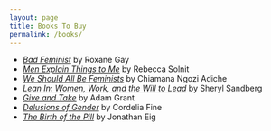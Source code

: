 ```yaml
---
layout: page
title: Books To Buy
permalink: /books/
---
```

*  [*Bad Feminist*](http://www.amazon.com/Bad-Feminist-Essays-Roxane-Gay/dp/0062282719/ref=sr_1_1?s=books&ie=UTF8&qid=1422217783&sr=1-1&keywords=bad+feminist) by Roxane Gay
*  [*Men Explain Things to Me*](http://www.amazon.com/Men-Explain-Things-Rebecca-Solnit/dp/1608463869) by Rebecca Solnit
* [*We Should All Be Feminists*](http://www.amazon.com/We-Should-All-Be-Feminists/dp/110191176X/ref=sr_1_1?s=books&ie=UTF8&qid=1422217832&sr=1-1&keywords=we+should+all+be+feminists) by Chiamana Ngozi Adiche
* [*Lean In: Women, Work, and the Will to Lead*](http://www.amazon.com/Lean-In-Women-Work-Will/dp/0385349947) by Sheryl Sandberg
*  [*Give and Take*](http://www.amazon.com/Give-Take-Helping-Others-Success/dp/0143124986) by Adam Grant
* [*Delusions of Gender*](http://www.amazon.com/Delusions-Gender-Society-Neurosexism-Difference/dp/0393340244) by Cordelia Fine
* [*The Birth of the Pill*](http://www.amazon.com/Birth-Pill-Crusaders-Reinvented-Revolution/dp/0393073726/ref=sr_1_1?ie=UTF8&qid=1421530782&sr=8-1&keywords=history+of+the+pill) by Jonathan Eig
